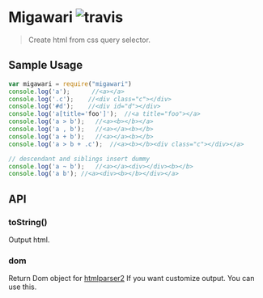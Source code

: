 # Migawari ![travis](https://travis-ci.org/suisho/migawari.svg)

> Create html from css query selector.

## Sample Usage

```js
var migawari = require("migawari")
console.log('a');	   //<a></a>
console.log('.c');	  //<div class="c"></div>
console.log('#d');	  //<div id="d"></div>
console.log('a[title='foo']');	//<a title="foo"></a>
console.log('a > b');	//<a><b></b></a>
console.log('a , b');	//<a></a><b></b>
console.log('a + b');	//<a></a><b></b>
console.log('a > b + .c');	//<a><b></b><div class="c"></div></a>

// descendant and siblings insert dummy
console.log('a ~ b');	//<a></a><div></div><b></b>
console.log('a b');	//<a><div><b></b></div></a>
```

## API

### toString()

Output html.

### dom

Return Dom object for [htmlparser2](https://github.com/fb55/htmlparser2)
If you want customize output. You can use this.
